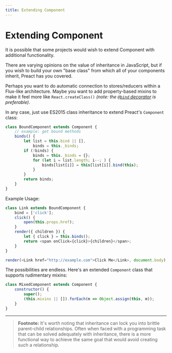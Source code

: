 ```yaml
---
title: Extending Component
---
```


# Extending Component

It is possible that some projects would wish to extend Component with additional functionality.

There are varying opinions on the value of inheritance in JavaScript, but if you wish to build your own "base class" from which all of your components inherit, Preact has you covered.

Perhaps you want to do automatic connection to stores/reducers within a Flux-like architecture. Maybe you want to add property-based mixins to make it feel more like `React.createClass()` _(note: the [`@bind` decorator](https://github.com/developit/decko#bind) is preferable)_.

In any case, just use ES2015 class inheritance to extend Preact's `Component` class:

```js
class BoundComponent extends Component {
	// example: get bound methods
	binds() {
		let list = this.bind || [],
			binds = this._binds;
		if (!binds) {
			binds = this._binds = {};
			for (let i = list.length; i--; ) {
				binds[list[i]] = this[list[i]].bind(this);
			}
		}
		return binds;
	}
}
```

Example Usage:

```js
class Link extends BoundComponent {
	bind = ['click'];
	click() {
		open(this.props.href);
	}
	render({ children }) {
		let { click } = this.binds();
		return <span onClick={click}>{children}</span>;
	}
}

render(<Link href="http://example.com">Click Me</Link>, document.body);
```

The possibilities are endless. Here's an extended `Component` class that supports rudimentary mixins:

```js
class MixedComponent extends Component {
	constructor() {
		super();
		(this.mixins || []).forEach(m => Object.assign(this, m));
	}
}
```

---

> **Footnote:** It's worth noting that inheritance can lock you into brittle parent-child relationships. Often when faced with a programming task that can be solved adequately with inheritance, there is a more functional way to achieve the same goal that would avoid creating such a relationship.
